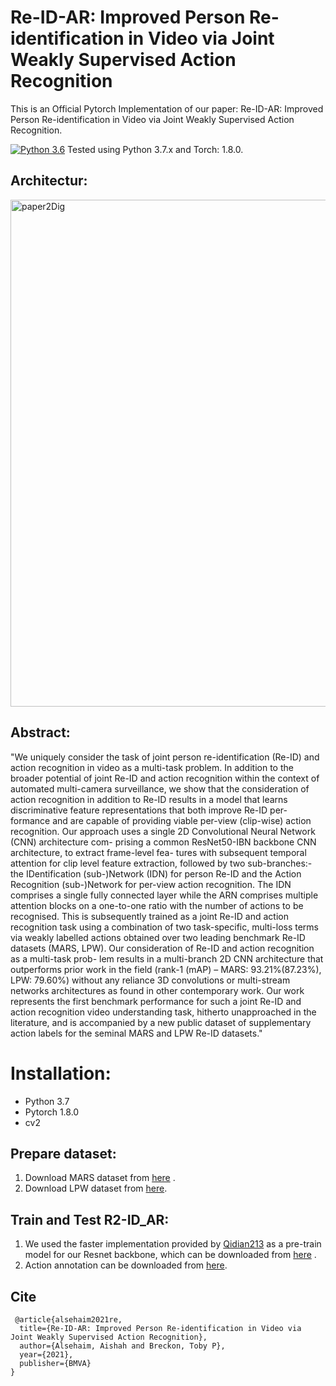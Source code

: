 # Re-ID-AR: Improved Person Re-identification in Video via Joint Weakly Supervised Action Recognition
This is an Official Pytorch Implementation of our paper: Re-ID-AR: Improved Person Re-identification in Video via Joint Weakly Supervised Action Recognition.

[![Python 3.6](https://img.shields.io/badge/python-3.7-blue.svg)](https://www.python.org/downloads/release/python-370/) Tested using Python 3.7.x and Torch: 1.8.0.

## Architectur:
<img width="811" alt="paper2Dig" src="https://user-images.githubusercontent.com/92983150/144039860-49fbe999-fcbd-48f1-b5d2-c174190b76a9.png">

## Abstract:
"We uniquely consider the task of joint person re-identification (Re-ID) and action
recognition in video as a multi-task problem. In addition to the broader potential of joint
Re-ID and action recognition within the context of automated multi-camera surveillance,
we show that the consideration of action recognition in addition to Re-ID results in a
model that learns discriminative feature representations that both improve Re-ID per-
formance and are capable of providing viable per-view (clip-wise) action recognition.
Our approach uses a single 2D Convolutional Neural Network (CNN) architecture com-
prising a common ResNet50-IBN backbone CNN architecture, to extract frame-level fea-
tures with subsequent temporal attention for clip level feature extraction, followed by two
sub-branches:- the IDentification (sub-)Network (IDN) for person Re-ID and the Action
Recognition (sub-)Network for per-view action recognition. The IDN comprises a single
fully connected layer while the ARN comprises multiple attention blocks on a one-to-one
ratio with the number of actions to be recognised. This is subsequently trained as a joint
Re-ID and action recognition task using a combination of two task-specific, multi-loss
terms via weakly labelled actions obtained over two leading benchmark Re-ID datasets
(MARS, LPW). Our consideration of Re-ID and action recognition as a multi-task prob-
lem results in a multi-branch 2D CNN architecture that outperforms prior work in the
field (rank-1 (mAP) – MARS: 93.21%(87.23%), LPW: 79.60%) without any reliance
3D convolutions or multi-stream networks architectures as found in other contemporary
work. Our work represents the first benchmark performance for such a joint Re-ID and
action recognition video understanding task, hitherto unapproached in the literature, and
is accompanied by a new public dataset of supplementary action labels for the seminal
MARS and LPW Re-ID datasets."
# Installation:
- Python 3.7
- Pytorch 1.8.0
- cv2


## Prepare dataset:
1. Download MARS dataset from [here](http://zheng-lab.cecs.anu.edu.au/Project/project_mars.html) . 
2. Download LPW dataset from [here](https://liuyu.us/dataset/lpw/index.html).

## Train and Test R2-ID_AR:
1. We used the faster implementation provided by [Qidian213](https://github.com/Qidian213) as a pre-train model for our Resnet backbone, which can be downloaded from [here](https://drive.google.com/file/d/13lprTFafpXORqs7XXMLYaelbtw6NxQM1/view) .
2. Action annotation can be downloaded from [here](https://collections.durham.ac.uk/files/r18c97kq420#.YZ-1m7unzJU). 

## Cite
```
 @article{alsehaim2021re,
  title={Re-ID-AR: Improved Person Re-identification in Video via Joint Weakly Supervised Action Recognition},
  author={Alsehaim, Aishah and Breckon, Toby P},
  year={2021},
  publisher={BMVA}
}
```


